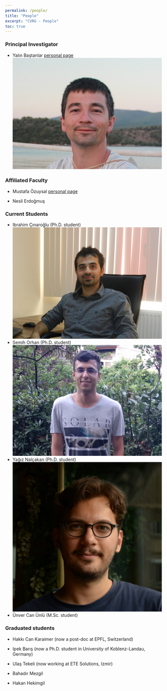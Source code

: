 ```yaml
---
permalink: /people/
title: "People"
excerpt: "CVRG - People"
toc: true
---
```


### Principal Investigator
* Yalın Baştanlar [personal page](http://www.iyte.edu.tr/~yalinbastanlar)
![](/_pages/yalin_bastanlar.png)

### Affiliated Faculty

* Mustafa Özuysal [personal page](http://www.iyte.edu.tr/~mustafaozuysal)

* Nesli Erdoğmuş


### Current Students

* Ibrahim Çınaroğlu (Ph.D. student)
![](/_pages/ibrahim_cinaroglu.png)
* Semih Orhan (Ph.D. student)
![](/_pages/semih_orhan.png)
* Yağız Nalçakan (Ph.D. student)
![](/_pages/yagiz_nalcakan.jpg)
* Ünver Can Ünlü  (M.Sc. student)


### Graduated students

* Hakkı Can Karaimer (now a post-doc at EPFL, Switzerland)

* Ipek Barış (now a Ph.D. student in University of Koblenz-Landau, Germany)

* Ulaş Tekeli (now working at ETE Solutions, Izmir)

* Bahadır Mezgil

* Hakan Hekimgil
